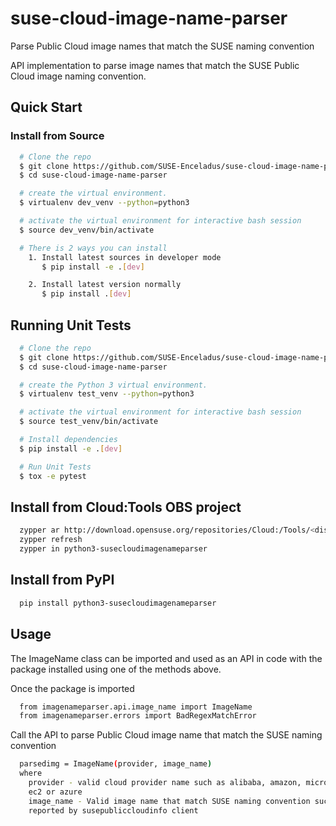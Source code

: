 # suse-cloud-image-name-parser
Parse Public Cloud image names that match the SUSE naming convention

API implementation to parse image names that match the SUSE Public Cloud image naming convention.

## Quick Start

### Install from Source

```bash
  # Clone the repo
  $ git clone https://github.com/SUSE-Enceladus/suse-cloud-image-name-parser
  $ cd suse-cloud-image-name-parser 

  # create the virtual environment.
  $ virtualenv dev_venv --python=python3

  # activate the virtual environment for interactive bash session
  $ source dev_venv/bin/activate

  # There is 2 ways you can install
    1. Install latest sources in developer mode
       $ pip install -e .[dev]

    2. Install latest version normally
       $ pip install .[dev]
```

## Running Unit Tests

```bash
  # Clone the repo
  $ git clone https://github.com/SUSE-Enceladus/suse-cloud-image-name-parser
  $ cd suse-cloud-image-name-parser

  # create the Python 3 virtual environment.
  $ virtualenv test_venv --python=python3

  # activate the virtual environment for interactive bash session
  $ source test_venv/bin/activate

  # Install dependencies
  $ pip install -e .[dev]

  # Run Unit Tests
  $ tox -e pytest
```

## Install from Cloud:Tools OBS project

```bash
  zypper ar http://download.opensuse.org/repositories/Cloud:/Tools/<distribution>
  zypper refresh
  zypper in python3-susecloudimagenameparser
```

## Install from PyPI

```bash
  pip install python3-susecloudimagenameparser
```

## Usage

The ImageName class can be imported and used as an API in code with the 
package installed using one of the methods above.

Once the package is imported  
```bash
  from imagenameparser.api.image_name import ImageName
  from imagenameparser.errors import BadRegexMatchError
```

Call the API to parse Public Cloud image name that match the SUSE naming convention
```bash
  parsedimg = ImageName(provider, image_name)
  where
    provider - valid cloud provider name such as alibaba, amazon, microsoft, google, oracle,
    ec2 or azure
    image_name - Valid image name that match SUSE naming convention such as image name
    reported by susepubliccloudinfo client 
```   
